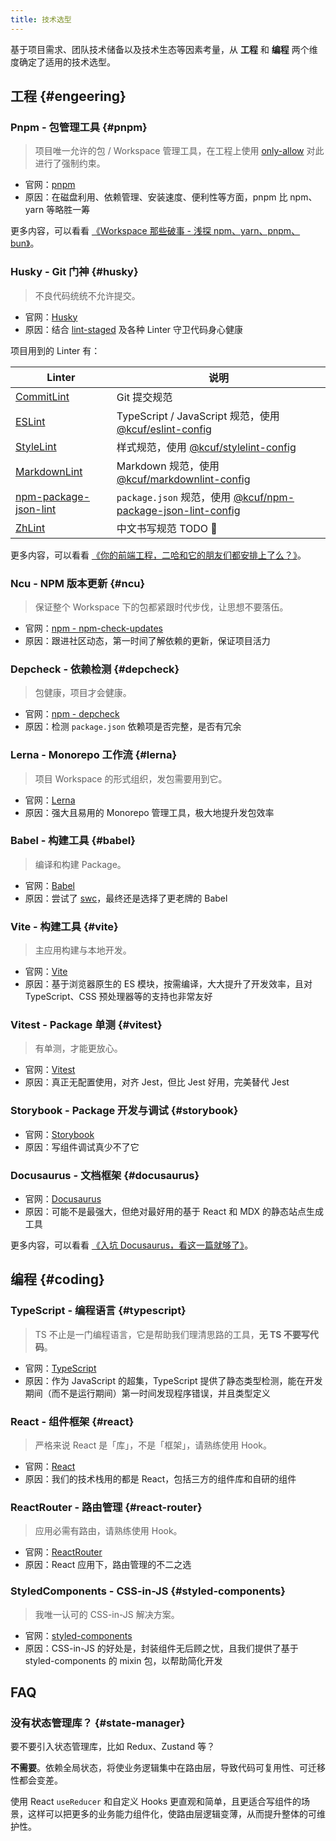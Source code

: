 ```yaml
---
title: 技术选型
---
```


基于项目需求、团队技术储备以及技术生态等因素考量，从 **工程** 和 **编程** 两个维度确定了适用的技术选型。

## 工程 {#engeering}

### Pnpm - 包管理工具 {#pnpm}

> 项目唯一允许的包 / Workspace 管理工具，在工程上使用 [only-allow](https://www.npmjs.com/package/only-allow) 对此进行了强制约束。

* 官网：[pnpm](https://pnpm.io)
* 原因：在磁盘利用、依赖管理、安装速度、便利性等方面，pnpm 比 npm、yarn 等略胜一筹

更多内容，可以看看 [《Workspace 那些破事 - 浅探 npm、yarn、pnpm、bun》](https://juejin.cn/post/7278245697164410914)。

### Husky - Git 门神 {#husky}

> 不良代码统统不允许提交。

* 官网：[Husky](https://typicode.github.io/husky/)
* 原因：结合 [lint-staged](https://www.npmjs.com/package/lint-staged) 及各种 Linter 守卫代码身心健康

项目用到的 Linter 有：

| Linter | 说明 |
| --- | --- |
| [CommitLint](https://commitlint.js.org) | Git 提交规范 |
| [ESLint](https://eslint.org) | TypeScript / JavaScript 规范，使用 [@kcuf/eslint-config](https://www.npmjs.com/package/@kcuf/eslint-config) |
| [StyleLint](https://stylelint.io) | 样式规范，使用 [@kcuf/stylelint-config](https://www.npmjs.com/package/@kcuf/stylelint-config) |
| [MarkdownLint](https://github.com/DavidAnson/markdownlint) | Markdown 规范，使用 [@kcuf/markdownlint-config](https://www.npmjs.com/package/@kcuf/markdownlint-config) |
| [npm-package-json-lint](https://github.com/tclindner/npm-package-json-lint) | `package.json` 规范，使用 [@kcuf/npm-package-json-lint-config](https://www.npmjs.com/package/@kcuf/npm-package-json-lint-config) |
| [ZhLint](https://zhlint.jinjiang.dev) | 中文书写规范 TODO 🤪 |

更多内容，可以看看 [《你的前端工程，二哈和它的朋友们都安排上了么？》](https://juejin.cn/post/7278994237949444136)。

### Ncu - NPM 版本更新 {#ncu}

> 保证整个 Workspace 下的包都紧跟时代步伐，让思想不要落伍。

* 官网：[npm - npm-check-updates](https://www.npmjs.com/package/npm-check-updates)
* 原因：跟进社区动态，第一时间了解依赖的更新，保证项目活力

### Depcheck - 依赖检测 {#depcheck}

> 包健康，项目才会健康。

* 官网：[npm - depcheck](https://www.npmjs.com/package/depcheck)
* 原因：检测 `package.json` 依赖项是否完整，是否有冗余

### Lerna - Monorepo 工作流 {#lerna}

> 项目 Workspace 的形式组织，发包需要用到它。

* 官网：[Lerna](https://lerna.js.org)
* 原因：强大且易用的 Monorepo 管理工具，极大地提升发包效率

### Babel - 构建工具 {#babel}

> 编译和构建 Package。

* 官网：[Babel](https://babeljs.io)
* 原因：尝试了 [swc](https://swc.rs)，最终还是选择了更老牌的 Babel

### Vite - 构建工具 {#vite}

> 主应用构建与本地开发。

* 官网：[Vite](https://vite.dev)
* 原因：基于浏览器原生的 ES 模块，按需编译，大大提升了开发效率，且对 TypeScript、CSS 预处理器等的支持也非常友好

### Vitest - Package 单测 {#vitest}

> 有单测，才能更放心。

* 官网：[Vitest](https://vitest.dev/guide)
* 原因：真正无配置使用，对齐 Jest，但比 Jest 好用，完美替代 Jest

### Storybook - Package 开发与调试 {#storybook}

* 官网：[Storybook](https://storybook.js.org)
* 原因：写组件调试真少不了它

### Docusaurus - 文档框架 {#docusaurus}

* 官网：[Docusaurus](https://docusaurus.io)
* 原因：可能不是最强大，但绝对最好用的基于 React 和 MDX 的静态站点生成工具

更多内容，可以看看 [《入坑 Docusaurus，看这一篇就够了》](https://juejin.cn/post/7518188007541489704)。

## 编程 {#coding}

### TypeScript - 编程语言 {#typescript}

> TS 不止是一门编程语言，它是帮助我们理清思路的工具，**无 TS 不要写代码**。

* 官网：[TypeScript](https://www.typescriptlang.org)
* 原因：作为 JavaScript 的超集，TypeScript 提供了静态类型检测，能在开发期间（而不是运行期间）第一时间发现程序错误，并且类型定义

### React - 组件框架 {#react}

> 严格来说 React 是「库」，不是「框架」，请熟练使用 Hook。

* 官网：[React](https://react.dev)
* 原因：我们的技术栈用的都是 React，包括三方的组件库和自研的组件

### ReactRouter - 路由管理 {#react-router}

> 应用必需有路由，请熟练使用 Hook。

* 官网：[ReactRouter](https://reactrouter.com)
* 原因：React 应用下，路由管理的不二之选

### StyledComponents - CSS-in-JS {#styled-components}

> 我唯一认可的 CSS-in-JS 解决方案。

* 官网：[styled-components](https://styled-components.com)
* 原因：CSS-in-JS 的好处是，封装组件无后顾之忧，且我们提供了基于 styled-components 的 mixin 包，以帮助简化开发

## FAQ

### 没有状态管理库？ {#state-manager}

要不要引入状态管理库，比如 Redux、Zustand 等？

**不需要**。依赖全局状态，将使业务逻辑集中在路由层，导致代码可复用性、可迁移性都会变差。

使用 React `useReducer` 和自定义 Hooks 更直观和简单，且更适合写组件的场景，这样可以把更多的业务能力组件化，使路由层逻辑变薄，从而提升整体的可维护性。
